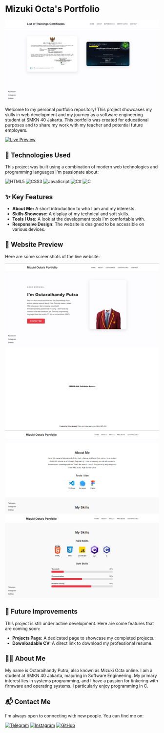 # Mizuki Octa's Portfolio

![Mizuki Octa's Portfolio Banner](https://github.com/Octauuuzy/portfolio-smkn40/blob/main/preview/preview1.png)

Welcome to my personal portfolio repository! This project showcases my skills in web development and my journey as a software engineering student at SMKN 40 Jakarta. This portfolio was created for educational purposes and to share my work with my teacher and potential future employers.

[![Live Preview](https://img.shields.io/badge/Live-Preview-brightgreen?style=for-the-badge&logo=vercel)](https://octauuuzy.github.io/portfolio-smkn40/)

## 🚀 Technologies Used

This project was built using a combination of modern web technologies and programming languages I'm passionate about:

<p align="left">
  <img src="https://img.shields.io/badge/html5%20-%23E34F26.svg?&style=for-the-badge&logo=html5&logoColor=white" alt="HTML5" />
  <img src="https://img.shields.io/badge/css3%20-%231572B6.svg?&style=for-the-badge&logo=css3&logoColor=white" alt="CSS3" />
  <img src="https://img.shields.io/badge/javascript%20-%23323330.svg?&style=for-the-badge&logo=javascript&logoColor=%23F7DF1E" alt="JavaScript" />
  <img src="https://img.shields.io/badge/c%23-%23239120.svg?&style=for-the-badge&logo=c-sharp&logoColor=white" alt="C#" />
  <img src="https://img.shields.io/badge/c%20-%2300599C.svg?&style=for-the-badge&logo=c&logoColor=white" alt="C" />
</p>

## ✨ Key Features

*   **About Me:** A short introduction to who I am and my interests.
*   **Skills Showcase:** A display of my technical and soft skills.
*   **Tools I Use:** A look at the development tools I'm comfortable with.
*   **Responsive Design:** The website is designed to be accessible on various devices.

## 📸 Website Preview

Here are some screenshots of the live website:

![Website Preview 1](https://github.com/Octauuuzy/portfolio-smkn40/blob/main/preview/preview2.png)
![Error Handler](https://github.com/Octauuuzy/portfolio-smkn40/blob/main/preview/err_handler.png)
![About Me Page](https://github.com/Octauuuzy/portfolio-smkn40/blob/main/preview/aboutme.png)
![Skills Section](https://github.com/Octauuuzy/portfolio-smkn40/blob/main/preview/skills.png)

## 🚧 Future Improvements

This project is still under active development. Here are some features that are coming soon:

*   **Projects Page:** A dedicated page to showcase my completed projects.
*   **Downloadable CV:** A direct link to download my professional resume.

## 👨‍💻 About Me

My name is Octaraihandy Putra, also known as Mizuki Octa online. I am a student at SMKN 40 Jakarta, majoring in Software Engineering. My primary interest lies in systems programming, and I have a passion for tinkering with firmware and operating systems. I particularly enjoy programming in C.

## 📬 Contact Me

I'm always open to connecting with new people. You can find me on:

<p align="left">
  <a href="https://t.me/Octauuzy" target="_blank"><img src="https://img.shields.io/badge/Telegram-2CA5E0?style=for-the-badge&logo=telegram&logoColor=white" alt="Telegram"></a>
  <a href="https://www.instagram.com/mizukii.octaa?igsh=cmt6N2ZmeGQxc2Y2" target="_blank"><img src="https://img.shields.io/badge/Instagram-E4405F?style=for-the-badge&logo=instagram&logoColor=white" alt="Instagram"></a>
  <a href="https://github.com/Octauuuzy" target="_blank"><img src="https://img.shields.io/badge/GitHub-181717?style=for-the-badge&logo=github&logoColor=white" alt="GitHub"></a>
</p>
